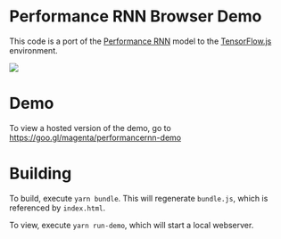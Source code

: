 # Performance RNN Browser Demo

This code is a port of the [Performance RNN](https://magenta.tensorflow.org/performance-rnn) model
to the [TensorFlow.js](https://js.tensorflow.org) environment.

<img src="https://magenta.tensorflow.org/assets/performance_rnn/performance_rnn.gif">

# Demo

To view a hosted version of the demo, go to https://goo.gl/magenta/performancernn-demo

# Building

To build, execute `yarn bundle`. This will regenerate `bundle.js`, which is referenced by `index.html`.

To view, execute `yarn run-demo`, which will start a local webserver.
